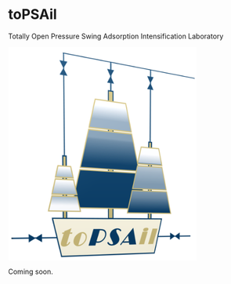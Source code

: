# toPSAil
Totally Open Pressure Swing Adsorption Intensification Laboratory




<img src="1_config/1_images/toPSAil.png" width="385px" align="center">



Coming soon.

